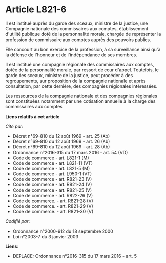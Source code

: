 # Article L821-6

Il est institué auprès du garde des sceaux, ministre de la justice, une Compagnie nationale des commissaires aux comptes,
établissement d'utilité publique doté de la personnalité morale, chargée de représenter la profession de commissaire aux
comptes auprès des pouvoirs publics.

Elle concourt au bon exercice de la profession, à sa surveillance ainsi qu'à la défense de l'honneur et de l'indépendance de
ses membres.

Il est institué une compagnie régionale des commissaires aux comptes, dotée de la personnalité morale, par ressort de cour
d'appel. Toutefois, le garde des sceaux, ministre de la justice, peut procéder à des regroupements, sur proposition de la
compagnie nationale et après consultation, par cette dernière, des compagnies régionales intéressées.

Les ressources de la compagnie nationale et des compagnies régionales sont constituées notamment par une cotisation annuelle
à la charge des commissaires aux comptes.

**Liens relatifs à cet article**

_Cité par_:

  - Décret n°69-810 du 12 août 1969 - art. 25 (Ab)
  - Décret n°69-810 du 12 août 1969 - art. 26 (Ab)
  - Décret n°69-810 du 12 août 1969 - art. 28 (Ab)
  - Ordonnance n°2016-315 du 17 mars 2016 - art. 54 (VD)
  - Code de commerce - art. L821-1 (M)
  - Code de commerce - art. L821-11 (VT)
  - Code de commerce - art. L821-5 (M)
  - Code de commerce - art. L950-1 (VT)
  - Code de commerce - art. R821-23 (V)
  - Code de commerce - art. R821-24 (V)
  - Code de commerce - art. R821-25 (V)
  - Code de commerce - art. R822-26 (V)
  - Code de commerce. - art. R821-28 (V)
  - Code de commerce. - art. R821-29 (V)
  - Code de commerce. - art. R821-30 (V)

_Codifié par_:

  - Ordonnance n°2000-912 du 18 septembre 2000
  - Loi n°2003-7 du 3 janvier 2003

**Liens**:

  - DEPLACE: Ordonnance n°2016-315 du 17 mars 2016 - art. 5

